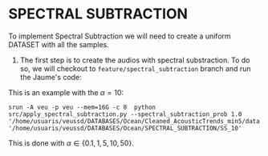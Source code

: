 # SPECTRAL SUBTRACTION

To implement Spectral Subtraction we will need to create a uniform DATASET with all the samples. 

1. The first step is to create the audios with spectral substraction. To do so, we will checkout to ```feature/spectral_subtraction``` branch and run the Jaume's code:

This is an example with the $\alpha=10$:

```
srun -A veu -p veu --mem=16G -c 8  python src/apply_spectral_subtraction.py --spectral_subtraction_prob 1.0 '/home/usuaris/veussd/DATABASES/Ocean/Cleaned_AcousticTrends_min5/data' '/home/usuaris/veussd/DATABASES/Ocean/SPECTRAL_SUBTRACTION/SS_10'
```
This is done with $\alpha\in\{0.1, 1, 5, 10, 50\}$.
